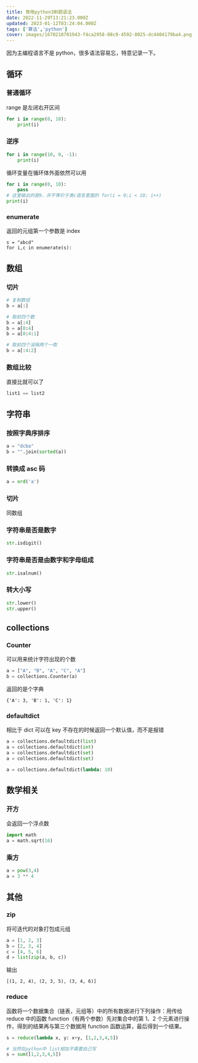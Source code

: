 ```yaml
---
title: 常用python3刷题语法
date: 2022-11-29T13:21:23.000Z
updated: 2023-01-12T03:24:04.000Z
tags: ['算法','python']
cover: images/1670218701943-f4ca2958-08c9-4592-8025-dc4404179ba4.png
---
```

  
因为主编程语言不是 python，很多语法容易忘，特意记录一下。

## 循环

### 普通循环

range 是左闭右开区间

```python
for i in range(0, 10):
    print(i)
```

### 逆序

```python
for i in range(10, 0, -1):
    print(i)
```

循环变量在循环体外面依然可以用

```python
for i in range(0, 10):
    pass
# 这里输出的是9，并不等价于类c语言里面的 for(i = 0;i < 10; i++)
print(i)
```

### enumerate

返回的元组第一个参数是 index

```
s = "abcd"
for i,c in enumerate(s):

```

## 数组

### 切片

```python
# 复制数组
b = a[:]

# 取前四个数
b = a[:4]
b = a[0:4]
b = a[0:4:1]

# 取前四个没隔两个一取
b = a[:4:2]
```

### 数组比较

直接比就可以了

```python
list1 == list2
```

## 字符串

### 按照字典序排序

```python
a = "dcba"
b = "".join(sorted(a))
```

### 转换成 asc 码

```python
a = ord('a')
```

### 切片

同数组

### 字符串是否是数字

```python
str.isdigit()
```

### 字符串是否是由数字和字母组成

```python
str.isalnum()
```

### 转大小写

```python
str.lower()
str.upper()
```

## collections

### Counter

可以用来统计字符出现的个数

```python
a = ["A", "B", "A", "C", "A"]
b = collections.Counter(a)
```

返回的是个字典

```
{'A': 3, 'B': 1, 'C': 1}
```

### defaultdict

相比于 dict 可以在 key 不存在的时候返回一个默认值，而不是报错

```python
a = collections.defaultdict(list)
a = collections.defaultdict(int)
a = collections.defaultdict(set)
a = collections.defaultdict(set)

a = collections.defaultdict(lambda: 10)
```

## 数学相关

### 开方

会返回一个浮点数

```python
import math
a = math.sqrt(16)
```

### 乘方

```python
a = pow(3,4)
a = 3 ** 4
```

## 其他

### zip

将可迭代的对象打包成元组

```python
a = [1, 2, 3]
b = [2, 3, 4]
c = [4, 5, 6]
d = list(zip(a, b, c))
```

输出

```
[(1, 2, 4), (2, 3, 5), (3, 4, 6)]
```

### reduce

函数将一个数据集合（链表，元组等）中的所有数据进行下列操作：用传给 reduce 中的函数 function（有两个参数）先对集合中的第 1、2 个元素进行操作，得到的结果再与第三个数据用 function 函数运算，最后得到一个结果。

```python
s = reduce(lambda x, y: x+y, [1,2,3,4,5])

# 当然在python中 list相加不需要自己写
s = sum([1,2,3,4,5])
```